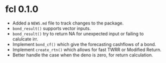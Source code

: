 # fcl 0.1.0

* Added a `NEWS.md` file to track changes to the package.
* `bond_result()` supports vector inputs.
* `bond_result()` try to return NA for unexpected input or failing to calulcate irr.
* Implement `bond_cf()` which give the forecasting cashflows of a bond.
* Implement `create_rtn()` which allows for fast TWRR or Modified Return.
* Better handle the case when the deno is zero, for return calculation.

